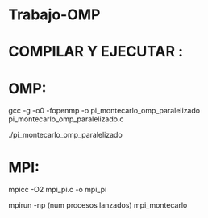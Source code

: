# Trabajo-OMP


# COMPILAR Y EJECUTAR :

# OMP:

gcc -g -o0 -fopenmp -o pi_montecarlo_omp_paralelizado  pi_montecarlo_omp_paralelizado.c 

./pi_montecarlo_omp_paralelizado

# MPI:

mpicc -O2 mpi_pi.c -o mpi_pi

mpirun -np (num procesos lanzados) mpi_montecarlo